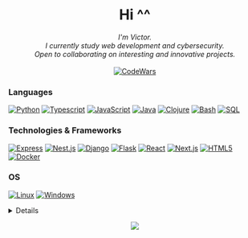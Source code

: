 <h1 align="center">Hi ^^</h1>

<p align="center">
<!--     <b>Welcome to my page!</b><br><br> -->
    <i>
        I'm Victor.<br>
        I currently study web development and cybersecurity.<br>
        Open to collaborating on interesting and innovative projects.<br>
    </i><br>

  
<a href="https://www.codewars.com/users/victorglim">
    <img src="https://www.codewars.com/users/victorglim/badges/large" alt="CodeWars">
</a>
</p>

### Languages
[![Python](https://img.shields.io/badge/python-black?style=for-the-badge&logo=python)](https://github.com/victorlgim)
[![Typescript](https://img.shields.io/badge/typescript-black?style=for-the-badge&logo=typescript)](https://github.com/victorlgim)
[![JavaScript](https://img.shields.io/badge/javascript-black?style=for-the-badge&logo=javascript)](https://github.com/victorlgim)
[![Java](https://img.shields.io/badge/java-black?style=for-the-badge&logo=openjdk)](https://github.com/victorlgim)
[![Clojure](https://img.shields.io/badge/clojure-black?style=for-the-badge&logo=clojure)](https://github.com/victorlgim)
[![Bash](https://img.shields.io/badge/bash-black?style=for-the-badge&logo=gnu-bash&logoColor=white)](https://github.com/victorlgim)
[![SQL](https://img.shields.io/badge/sql-black?style=for-the-badge&logo=mysql)](https://github.com/victorlgim)

### Technologies & Frameworks
[![Express](https://img.shields.io/badge/express-black?style=for-the-badge&logo=express)](https://github.com/victorlgim)
[![Nest.js](https://img.shields.io/badge/Nest.js-black?style=for-the-badge&logo=nestjs)](https://github.com/victorlgim)
[![Django](https://img.shields.io/badge/django-black?style=for-the-badge&logo=django)](https://github.com/victorlgim)
[![Flask](https://img.shields.io/badge/flask-black?style=for-the-badge&logo=flask)](https://github.com/victorlgim)
[![React](https://img.shields.io/badge/react-black?style=for-the-badge&logo=react)](https://github.com/victorlgim)
[![Next.js](https://img.shields.io/badge/next.js-black?style=for-the-badge&logo=next.js)](https://github.com/victorlgim)
[![HTML5](https://img.shields.io/badge/AWS-black?style=for-the-badge&logo=amazon-aws)](https://github.com/victorlgim)
[![Docker](https://img.shields.io/badge/docker-black?style=for-the-badge&logo=docker)](https://github.com/victorlgim)

### OS
[![Linux](https://img.shields.io/badge/linux-black?style=for-the-badge&logo=Linux)](https://github.com/victorlgim)
[![Windows](https://img.shields.io/badge/Windows-black?style=for-the-badge&logo=Windows)](https://github.com/victorlgim)

<details>
<p align="center">
  <a href="https://github.com/victorlgim">
    <img src="http://github-profile-summary-cards.vercel.app/api/cards/profile-details?username=victorlgim&theme=transparent" />
  </a>
  <a href="https://github.com/victorlgim">
    <img src="https://github-readme-streak-stats.herokuapp.com/?user=victorlgim&hide_border=true&card_width=338&theme=transparent" />
  </a>
  <a href="https://github.com/victorlgim">
    <img src="http://github-profile-summary-cards.vercel.app/api/cards/stats?username=victorlgim&theme=transparent" />
  </a>
  <a href="https://github.com/victorlgim">
    <img src="https://github-readme-stats.vercel.app/api/top-langs/?username=victorlgim&langs_count=10&exclude_repo=&hide=jupyter%20notebook,vim%20script,cmake,makefile,batchfile,emacs%20lisp,css,html&layout=default&card_width=699&hide_border=true&theme=transparent" />
  </a>
</p>
</details>

<p align="center">
  <a href="https://github.com/victorlgim">
    <img src="https://komarev.com/ghpvc/?username=victorlgim&color=blue&style=flat)" />
  </a>
</p>
